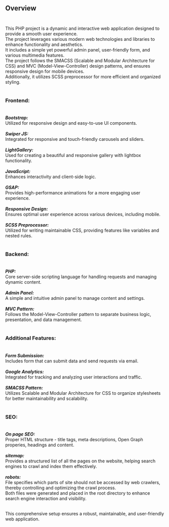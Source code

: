## Overview<br/><br/>

This PHP project is a dynamic and interactive web application designed to provide a smooth user experience. <br/> 
The project leverages various modern web technologies and libraries to enhance functionality and aesthetics. <br/>
It includes a simple yet powerful admin panel, user-friendly form, and various multimedia features. <br/>
The project follows the SMACSS (Scalable and Modular Architecture for CSS) and MVC (Model-View-Controller) design patterns, and ensures responsive design for mobile devices.<br/> 
Additionally, it utilizes SCSS preprocessor for more efficient and organized styling. <br/><br/>

### Frontend:<br/><br/>

***Bootstrap:*** <br/>Utilized for responsive design and easy-to-use UI components.<br/><br/>
***Swiper JS:*** <br/>Integrated for responsive and touch-friendly carousels and sliders.<br/><br/>
***LightGallery:*** <br/>Used for creating a beautiful and responsive gallery with lightbox functionality.<br/><br/>
***JavaScript:*** <br/>Enhances interactivity and client-side logic.<br/><br/>
***GSAP:*** <br/>Provides high-performance animations for a more engaging user experience.<br/><br/>
***Responsive Design:*** <br/>Ensures optimal user experience across various devices, including mobile.<br/><br/>
***SCSS Preprocessor:*** <br/>Utilized for writing maintainable CSS, providing features like variables and nested rules.<br/><br/>

### Backend:<br/><br/>

***PHP:*** <br/>Core server-side scripting language for handling requests and managing dynamic content.<br/><br/>
***Admin Panel:*** <br/>A simple and intuitive admin panel to manage content and settings.<br/><br/>
***MVC Pattern:*** <br/>Follows the Model-View-Controller pattern to separate business logic, presentation, and data management.<br/><br/>

### Additional Features:<br/><br/>

***Form Submission:*** <br/>Includes form that can submit data and send requests via email.<br/><br/>
***Google Analytics:*** <br/>Integrated for tracking and analyzing user interactions and traffic.<br/><br/>
***SMACSS Pattern:*** <br/>Utilizes Scalable and Modular Architecture for CSS to organize stylesheets for better maintainability and scalability.<br/><br/>

### SEO:<br/><br/>

***On page SEO:*** <br/>Proper HTML structure - title tags, meta descriptions, Open Graph properies, headings and content. <br/><br/>
***sitemap:*** <br/>Provides a structured list of all the pages on the website, helping search engines to crawl and index them effectively. <br/><br/>
***robots:*** <br/>File specifies which parts of site should not be accessed by web crawlers, thereby controlling and optimizing the crawl process.<br/>
Both files were generated and placed in the root directory to enhance search engine interaction and visibility.
<br/><br/>

 This comprehensive setup ensures a robust, maintainable, and user-friendly web application.
